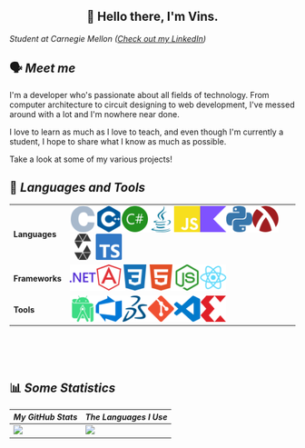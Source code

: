 <h2 align="center">
    👋 Hello there, I'm 
    Vins.
</h2>

_Student at Carnegie Mellon
([Check out my LinkedIn](https://www.linkedin.com/in/sharmavins/))_

## 🗣 <i>Meet me</i>

I'm a developer who's passionate about all fields of technology. From computer
architecture to circuit designing to web development, I've messed around with a
lot and I'm nowhere near done.

I love to learn as much as I love to teach, and even though I'm currently a
student, I hope to share what I know as much as possible.

Take a look at some of my various projects!

## 💾 <i>Languages and Tools</i>

|                |                                                                                                                                                                                                                                                                                                                                                                                                                                                                                                                                                                                                                                                                                                                                                                                            |
| -------------- | ------------------------------------------------------------------------------------------------------------------------------------------------------------------------------------------------------------------------------------------------------------------------------------------------------------------------------------------------------------------------------------------------------------------------------------------------------------------------------------------------------------------------------------------------------------------------------------------------------------------------------------------------------------------------------------------------------------------------------------------------------------------------------------------ |
| **Languages**  | <img style="width: 46px; height: 46px" src="assets/c.svg" alt="C"><img style="width: 46px; height: 46px" src="assets/cplusplus.svg" alt="C++"><img style="width: 46px; height: 46px" src="assets/csharp.svg" alt="C#"><img style="width: 46px; height: 46px" src="assets/java.svg" alt="Java"><img style="width: 46px; height: 46px" src="assets/javascript.svg" alt="JavaScript"><img style="width: 46px; height: 46px" src="assets/kotlin.svg" alt="Kotlin"><img style="width: 46px; height: 46px" src="assets/python.svg" alt="Python"><img style="width: 46px; height: 46px" src="assets/racket.svg" alt="Racket"><img style="width: 46px; height: 46px" src="assets/solidity.svg" alt="Solidity"><img style="width: 46px; height: 46px" src="assets/typescript.svg" alt="TypeScript"> |
| **Frameworks** | <img style="width: 46px; height: 46px" src="assets/dotnet.svg" alt=".NET"><img style="width: 46px; height: 46px" src="assets/angularjs.svg" alt="Angular"><img style="width: 46px; height: 46px" src="assets/css3.svg" alt="CSS3"><img style="width: 46px; height: 46px" src="assets/html5.svg" alt="HTML5"><img style="width: 46px; height: 46px" src="assets/nodedotjs.svg" alt="Node.js"><img style="width: 46px; height: 46px" src="assets/react.svg" alt="React">                                                                                                                                                                                                                                                                                                                     |
| **Tools**      | <img style="width: 46px; height: 46px" src="assets/androidstudio.svg" alt="Android Studio"><img style="width: 46px; height: 46px" src="assets/azuredevops.svg" alt="Azure DevOps"><img style="width: 46px; height: 46px" src="assets/dassaultsystemes.svg" alt="Dassault Systèmes"><img style="width: 46px; height: 46px" src="assets/git.svg" alt="Git"><img style="width: 46px; height: 46px" src="assets/visualstudiocode.svg" alt="Visual Studio Code"><img style="width: 46px; height: 46px" src="assets/xilinx.svg" alt="Xilinx">                                                                                                                                                                                                                                                    |

<br />
<br />
<br />

## 📊 <i>Some Statistics</i>

| <i>My GitHub Stats<i>                                                                                                            | <i>The Languages I Use</i>                                                                                               |
| -------------------------------------------------------------------------------------------------------------------------------- | ------------------------------------------------------------------------------------------------------------------------ |
| <img src="https://github-readme-stats.vercel.app/api?username=sharmavins23&show_icons=true&hide_border=true&count_private=true"> | <img src="https://github-readme-stats.vercel.app/api/top-langs/?username=sharmavins23&show_icons=true&hide_border=true"> |

